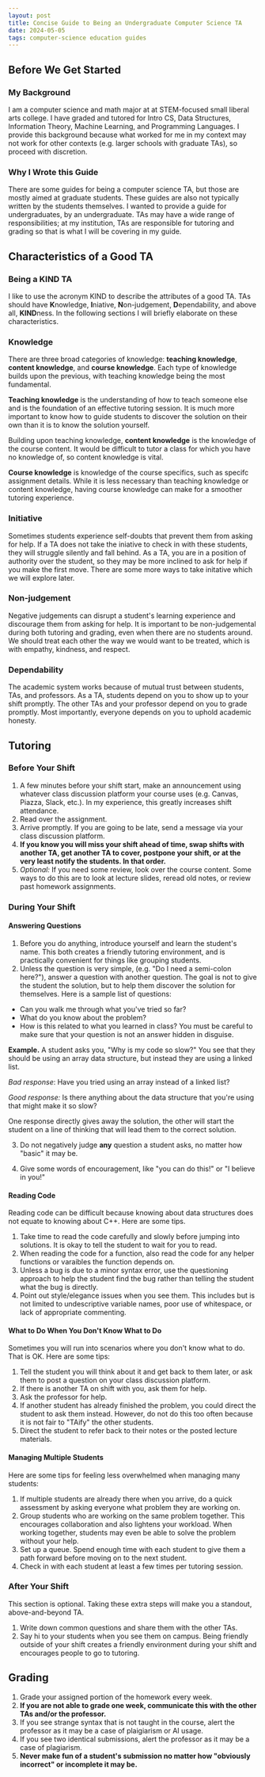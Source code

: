 ```yaml
---
layout: post
title: Concise Guide to Being an Undergraduate Computer Science TA
date: 2024-05-05
tags: computer-science education guides 
---
```

## Before We Get Started
### My Background
I am a computer science and math major at at STEM-focused small liberal arts college. I have graded and tutored for Intro CS, Data Structures, Information Theory, Machine Learning, and Programming Languages. I provide this background because what worked for me in my context may not work for other contexts (e.g. larger schools with graduate TAs), so proceed with discretion.

### Why I Wrote this Guide
There are some guides for being a computer science TA, but those are mostly aimed at graduate students. These guides are also not typically written by the students themselves. I wanted to provide a guide for undergraduates, by an undergraduate. TAs may have a wide range of responsibilities; at my institution, TAs are responsible for tutoring and grading so that is what I will be covering in my guide.

## Characteristics of a Good TA
### Being a KIND TA
I like to use the acronym KIND to describe the attributes of a good TA. TAs should have **K**nowledge, **I**niative, **N**on-judgement, **D**ependability, and above all, **KIND**ness. In the following sections I will briefly elaborate on these characteristics.
### Knowledge
There are three broad categories of knowledge: **teaching knowledge**, **content knowledge**, and **course knowledge**. Each type of knowledge builds upon the previous, with teaching knowledge being the most fundamental.

**Teaching knowledge** is the understanding of how to teach someone else and is the foundation of an effective tutoring session. It is much more important to know how to guide students to discover the solution on their own than it is to know the solution yourself.

Building upon teaching knowledge, **content knowledge** is the knowledge of the course content. It would be difficult to tutor a class for which you have no knowledge of, so content knowledge is vital.

**Course knowledge** is knowledge of the course specifics, such as specifc assignment details. While it is less necessary than teaching knowledge or content knowledge, having course knowledge can make for a smoother tutoring experience.

### Initiative
Sometimes students experience self-doubts that prevent them from asking for help. If a TA does not take the iniative to check in with these students, they will struggle silently and fall behind. As a TA, you are in a position of authority over the student, so they may be more inclined to ask for help if you make the first move. There are some more ways to take initative which we will explore later.

### Non-judgement
Negative judgements can disrupt a student's learning experience and discourage them from asking for help. It is important to be non-judgemental during both tutoring and grading, even when there are no students around. We should treat each other the way we would want to be treated, which is with empathy, kindness, and respect.

### Dependability
The academic system works because of mutual trust between students, TAs, and professors. As a TA, students depend on you to show up to your shift promptly. The other TAs and your professor depend on you to grade promptly. Most importantly, everyone depends on you to uphold academic honesty.

## Tutoring
### Before Your Shift
1. A few minutes before your shift start, make an announcement using whatever class discussion platform your course uses (e.g. Canvas, Piazza, Slack, etc.). In my experience, this greatly increases shift attendance.
2. Read over the assignment.
3. Arrive promptly. If you are going to be late, send a message via your class discussion platform.
4. **If you know you will miss your shift ahead of time, swap shifts with another TA, get another TA to cover, postpone your shift, or at the very least notify the students. In that order.**
5. *Optional:* If you need some review, look over the course content. Some ways to do this are to look at lecture slides, reread old notes, or review past homework assignments.

### During Your Shift
#### Answering Questions
1. Before you do anything, introduce yourself and learn the student's name. This both creates a friendly tutoring environment, and is practically convenient for things like grouping students.
2. Unless the question is very simple, (e.g. "Do I need a semi-colon here?"), answer a question with another question. The goal is not to give the student the solution, but to help them discover the solution for themselves. Here is a sample list of questions:
- Can you walk me through what you've tried so far?
- What do you know about the problem?
- How is this related to what you learned in class?
You must be careful to make sure that your question is not an answer hidden in disguise.

**Example.** A student asks you, "Why is my code so slow?" You see that they should be using an array data structure, but instead they are using a linked list. 

*Bad response*: Have you tried using an array instead of a linked list? 

*Good response:* Is there anything about the data structure that you're using that might make it so slow? 

One response directly gives away the solution, the other will start the student on a line of thinking that will lead them to the correct solution.

3. Do not negatively judge **any** question a student asks, no matter how "basic" it may be.

4. Give some words of encouragement, like "you can do this!" or "I believe in you!"

#### Reading Code
Reading code can be difficult because knowing about data structures does not equate to knowing about C++. Here are some tips.

1. Take time to read the code carefully and slowly before jumping into solutions. It is okay to tell the student to wait for you to read.
2. When reading the code for a function, also read the code for any helper functions or varaibles the function depends on.
3. Unless a bug is due to a minor syntax error, use the questioning approach to help the student find the bug rather than telling the student what the bug is directly.
4. Point out style/elegance issues when you see them. This includes but is not limited to undescriptive variable names, poor use of whitespace, or lack of appropriate commenting.

#### What to Do When You Don't Know What to Do
Sometimes you will run into scenarios where you don't know what to do. That is OK. Here are some tips:
1. Tell the student you will think about it and get back to them later, or ask them to post a question on your class discussion platform.
2. If there is another TA on shift with you, ask them for help.
3. Ask the professor for help.
4. If another student has already finished the problem, you could direct the student to ask them instead. However, do not do this too often because it is not fair to "TAify" the other students.
5. Direct the student to refer back to their notes or the posted lecture materials.

#### Managing Multiple Students
Here are some tips for feeling less overwhelmed when managing many students:
1. If multiple students are already there when you arrive, do a quick assessment by asking everyone what problem they are working on.
2. Group students who are working on the same problem together. This encourages collaboration and also lightens your workload. When working together, students may even be able to solve the problem without your help.
3. Set up a queue. Spend enough time with each student to give them a path forward before moving on to the next student.
4. Check in with each student at least a few times per tutoring session.

### After Your Shift
This section is optional. Taking these extra steps will make you a standout, above-and-beyond TA.
1. Write down common questions and share them with the other TAs.
2. Say hi to your students when you see them on campus. Being friendly outside of your shift creates a friendly environment during your shift and encourages people to go to tutoring.

## Grading
1. Grade your assigned portion of the homework every week.
2. **If you are not able to grade one week, communicate this with the other TAs and/or the professor.**
3. If you see strange syntax that is not taught in the course, alert the professor as it may be a case of plaigiarism or AI usage.
4. If you see two identical submissions, alert the professor as it may be a case of plagiarism.
5. **Never make fun of a student's submission no matter how "obviously incorrect" or incomplete it may be.**
